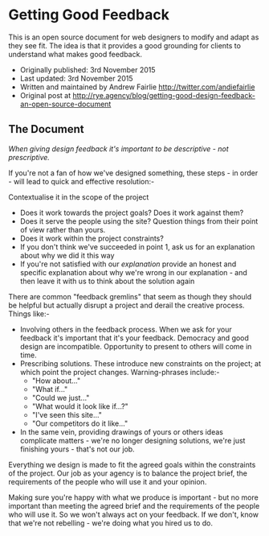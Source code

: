 # Getting Good Feedback

This is an open source document for web designers to modify and adapt as they see fit. The idea is that it provides a good grounding for clients to understand what makes good feedback.

- Originally published: 3rd November 2015
- Last updated: 3rd November 2015
- Written and maintained by Andrew Fairlie http://twitter.com/andiefairlie
- Original post at http://rye.agency/blog/getting-good-design-feedback-an-open-source-document

## The Document

*When giving design feedback it's important to be descriptive - not prescriptive.*

If you're not a fan of how we've designed something, these steps - in order - will lead to quick and effective resolution:-

Contextualise it in the scope of the project

- Does it work towards the project goals? Does it work against them?
- Does it serve the people using the site? Question things from their point of view rather than yours.
- Does it work within the project constraints?
- If you don't think we've succeeded in point 1, ask us for an explanation about why we did it this way
- If you're not satisfied with our *explanation* provide an honest and specific explanation about why we're wrong in our explanation - and then leave it with us to think about the solution again

There are common "feedback gremlins" that seem as though they should be helpful but actually disrupt a project and derail the creative process.  Things like:-

- Involving others in the feedback process. When we ask for your feedback it's important that it's your feedback. Democracy and good design are incompatible. Opportunity to present to others will come in time.
- Prescribing solutions. These introduce new constraints on the project; at which point the project changes. Warning-phrases include:-
	- "How about..."
	- "What if..."
	- "Could we just..."
	- "What would it look like if...?"
	- "I've seen this site..."
	- "Our competitors do it like..."
- In the same vein, providing drawings of yours or others ideas complicate matters - we're no longer designing solutions, we're just finishing yours - that's not our job.

Everything we design is made to fit the agreed goals within the constraints of the project. Our job as your agency is to balance the project brief, the requirements of the people who will use it and your opinion.

Making sure you're happy with what we produce is important - but no more important than meeting the agreed brief and the requirements of the people who will use it. So we won't always act on your feedback. If we don't, know that we're not rebelling - we're doing what you hired us to do.
